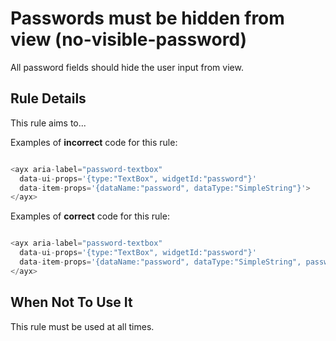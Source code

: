 # Passwords must be hidden from view (no-visible-password)

All password fields should hide the user input from view.


## Rule Details

This rule aims to...

Examples of **incorrect** code for this rule:

```js

<ayx aria-label="password-textbox" 
  data-ui-props='{type:"TextBox", widgetId:"password"}' 
  data-item-props='{dataName:"password", dataType:"SimpleString"}'>
</ayx>

```

Examples of **correct** code for this rule:

```js

<ayx aria-label="password-textbox" 
  data-ui-props='{type:"TextBox", widgetId:"password"}' 
  data-item-props='{dataName:"password", dataType:"SimpleString", password:true, encryptionMode:"machine"}'>
</ayx>

```


## When Not To Use It

This rule must be used at all times.

